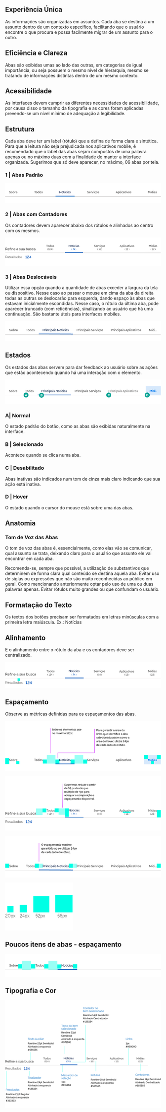 ## Experiência Única

As informações são organizadas em assuntos. Cada aba se destina a um assunto dentro de um contexto específico, facilitando que o usuário encontre o que procura e possa facilmente migrar de um assunto para o outro.

## Eficiência e Clareza

Abas são exibidas umas ao lado das outras, em categorias de igual importância, ou seja possuem o mesmo nível de hierarquia, mesmo se tratando de informações distintas dentro de um mesmo contexto.

## Acessibilidade

As interfaces devem cumprir as diferentes necessidades de acessibilidade, por causa disso o tamanho da tipografia e as cores foram aplicadas prevendo-se um nível mínimo de adequação à legibilidade.

## Estrutura

Cada aba deve ter um label (rótulo) que a defina de forma clara e sintética. Para que a leitura não seja prejudicada nos aplicativos mobile, é recomendado que o label das abas sejam compostos de uma palavra apenas ou no máximo duas com a finalidade de manter a interface organizada. Sugerimos que só deve aparecer, no máximo, 06 abas por tela.

### 1 | Abas Padrão

![Exemplo padrão de abas](images/tabs-padrao.png)

### 2 | Abas com Contadores

Os contadores devem aparecer abaixo dos rótulos e alinhados ao centro com os mesmos.

![Nas abas com contadores os números aparecem abaixo do rótulo](images/tabs-contadores.png)

### 3 | Abas Deslocáveis

Utilizar essa opção quando a quantidade de abas exceder a largura da tela ou dispositivo. Nesse caso ao passar o mouse em cima da aba da direita todas as outras se deslocarão para esquerda, dando espaço às abas que estavam inicialmente escondidas. Nesse caso, o rótulo da última aba, pode aparecer truncado (com reticências), sinalizando ao usuário que há uma continuação. São bastante úteis para interfaces mobiles.

![Nas abas com contadores os números aparecem abaixo do rótulo](images/tabs-delocaveis.png)

## Estados

Os estados das abas servem para dar feedback ao usuário sobre as ações que estão acontecendo quando há uma interação com o elemento.

![Nas abas com contadores os números aparecem abaixo do rótulo](images/tabs-estados.png)

### A| Normal

O estado padrão do botão, como as abas são exibidas naturalmente na interface.

### B | Selecionado

Acontece quando se clica numa aba.

### C | Desabilitado

Abas inativas são indicados num tom de cinza mais claro indicando que sua ação está inativa.

### D | Hover

O estado quando o cursor do mouse está sobre uma das abas.

## Anatomia

### Tom de Voz das Abas

O tom de voz das abas é, essencialmente, como elas vão se comunicar, qual assunto se trata, deixando claro para o usuário que assunto ele vai encontrar em cada aba.

Recomenda-se, sempre que possível, a utilização de substantivos que determinem de forma clara qual conteúdo se destina aquela aba. Evitar uso de siglas ou expressões que não são muito reconhecidas ao público em geral. Como mencionando anteriormente optar pelo uso de uma ou duas palavras apenas. Evitar rótulos muito grandes ou que confundam o usuário.

## Formatação do Texto

Os textos dos botões precisam ser formatados em letras minúsculas com a primeira letra maiúscula. Ex.: Notícias

## Alinhamento

E o alinhamento entre o rótulo da aba e os contadores deve ser centralizado.

![Alinhamento centralizado entre rótulos e contadores](images/tabs-alinhamento.png)

## Espaçamento

Observe as métricas definidas para os espaçamentos das abas.

![Espaçamento externo máximo de 52px entre rótulos e espaçamento interno de 24px no rótulo](images/tabs-espacamento-1.png)

![Sugestão de múltiplos 4 para adequar espaçamento entre rótulos](images/tabs-espacamento-2.png)

![Espaçamento mínimo de 24px entre cada rótulo](images/tabs-espacamento-3.png)

![Legendas usadas para ilustrar espaçamentos](images/tabs-legendas.png)

## Poucos itens de abas - espaçamento

![Usar espaçamento de 52px entre rótulos para poucos itens](images/tabs-espacamento-4.png)

## Tipografia e Cor

![Tipografia e Cor das abas](images/tabs-tipografia.png)
